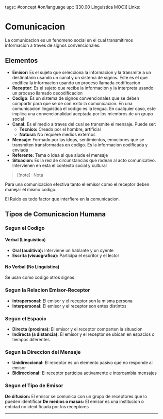 tags:: #concept  #on/language 
up:: [[30.00 Linguistica MOC]]
Links: 
# Comunicacion
La comunicacion es un fenomeno social en el cual transmitimos informacion a traves de signos convencionales.

## Elementos
- **Emisor:** Es el sujeto que selecciona la informacion y la transmite a un destinatario usando un canal y un sistema de signos. Este es el que codifica la informacion usando un proceso llamada codificacion
- **Receptor:** Es el sujeto que recibe la informacion y la interpreta usando un proceso llamado decodificacion
- **Codigo:** Es un sistema de signos convencionales que se deben compartir para que se de con exito la comunicacion. En una comunicacion linguistica el codigo es la lengua. En cualquier caso, este implica una convencionalidad aceptada por los miembros de un grupo social
- **Canal:** Es el medio a traves del cual se transmite el mensaje. Puede ser:
	- **Tecnico:** Creado por el hombre, artificial
	- **Natural:** No requiere medios externos
- **Mensaje:** Formado por las ideas, sentimientos, emociones que se transmiten transformadas en codigo. Es la informacion codificada y enviada
- **Referente:** Tema o idea al que alude el mensaje
- **Situacion:** Es la red de circunstancias que rodean al acto comunicativo. Intervienen en esta el contexto social y cultural

> [!note]- Nota	
>
Para una comunicacion efectiva tanto el emisor como el receptor deben manejar el mismo codigo.
>
El Ruido es todo factor que interfiere en la comunicacion.

## Tipos de Comunicacion Humana
### Segun el Codigo
#### Verbal (Linguistica)
- **Oral (auditiva):** Interviene un hablante y un oyente
- **Escrita (visuografica):** Participa el escritor y el lector
#### No Verbal (No Linguistica)
Se usan como codigo otros signos.

### Segun la Relacion Emisor-Receptor
- **Intrapersonal:** El emisor y el receptor son la misma persona
- **Interpersonal:** El emisor y el receptor son entes distintos

### Segun el Espacio
- **Directa (proxima):** El emisor y el receptor comparten la situacion
- **Indirecta (a distancia):** El emisor y el receptor se ubican en espacios o tiempos diferentes

### Segun la Direccion del Mensaje
- **Unidireccional:** El receptor es un elemento pasivo que no responde al emisor
- **Bidireccional:** El receptor participa activamente e intercambia mensajes

### Segun el Tipo de Emisor
**De difusion:** El emisor se comunica con un grupo de receptores que lo pueden identificar
**De medios o masas:** El emisor es una institucion o entidad no identificada por los receptores
___
